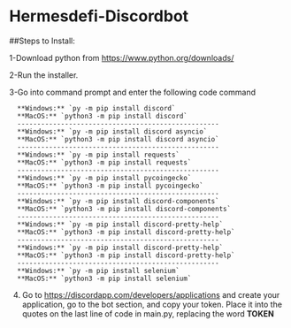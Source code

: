 # Hermesdefi-Discordbot

##Steps to Install:

1-Download python from https://www.python.org/downloads/

2-Run the installer.

3-Go into command prompt and enter the following code command

      **Windows:** `py -m pip install discord`
      **MacOS:** `python3 -m pip install discord`
      ---------------------------------------------------
      **Windows:** `py -m pip install discord asyncio`
      **MacOS:** `python3 -m pip install discord asyncio`
      ---------------------------------------------------
      **Windows:** `py -m pip install requests`
      **MacOS:** `python3 -m pip install requests`
      ---------------------------------------------------
      **Windows:** `py -m pip install pycoingecko`
      **MacOS:** `python3 -m pip install pycoingecko`
      ---------------------------------------------------
      **Windows:** `py -m pip install discord-components`
      **MacOS:** `python3 -m pip install discord-components`
      ---------------------------------------------------
      **Windows:** `py -m pip install discord-pretty-help`
      **MacOS:** `python3 -m pip install discord-pretty-help`
      ---------------------------------------------------
      **Windows:** `py -m pip install discord-pretty-help`
      **MacOS:** `python3 -m pip install discord-pretty-help`
      ---------------------------------------------------
      **Windows:** `py -m pip install selenium`
      **MacOS:** `python3 -m pip install selenium`
      
      
      
      
4. Go to https://discordapp.com/developers/applications and create your application, go to the bot section, and copy your token. Place it into the quotes on the last line of code in main.py, replacing the word **TOKEN**
